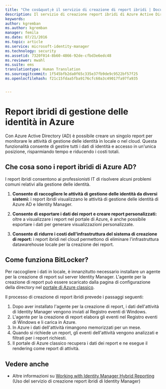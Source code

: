 ```yaml
---
title: "Che cos&quot;è il servizio di creazione di report ibridi | Documentazione Microsoft"
description: Il servizio di creazione report ibridi di Azure Active Directory consente di creare report personalizzati che includono gli eventi cloud e locali.
keywords: 
author: kgremban
ms.author: kgremban
manager: femila
ms.date: 07/21/2016
ms.topic: article
ms.service: microsoft-identity-manager
ms.technology: security
ms.assetid: 7320f014-8b60-4866-92de-cfbd3e6edc48
ms.reviewer: mwahl
ms.suite: ems
translationtype: Human Translation
ms.sourcegitcommit: 1f545bfb2da0f65c335e37fb9de9c9522bf57f25
ms.openlocfilehash: f21c15fdaa5fba9176cfc60a3c49017fa97fa935


---
```


# <a name="hybrid-identity-management-reports-in-azure"></a>Report ibridi di gestione delle identità in Azure
Con Azure Active Directory (AD) è possibile creare un singolo report per monitorare le attività di gestione delle identità in locale o nel cloud. Questa funzionalità consente di gestire tutti i dati di identità e accesso in un'unica posizione, risparmiando tempo e riducendo i costi totali.

## <a name="what-is-azure-ad-hybrid-reporting"></a>Che cosa sono i report ibridi di Azure AD?
I report ibridi consentono ai professionisti IT di risolvere alcuni problemi comuni relativi alla gestione delle identità.

1. **Consente di raccogliere le attività di gestione delle identità da diversi sistemi:** i report ibridi visualizzano le attività di gestione delle identità di Azure AD e Identity Manager.

2. **Consente di esportare i dati dei report e creare report personalizzati:** oltre a visualizzare i report nel portale di Azure, è anche possibile esportare i dati per generare visualizzazioni personalizzate.

3. **Consente di ridurre i costi dell'infrastruttura del sistema di creazione di report:** i report ibridi nel cloud permettono di eliminare l'infrastruttura datawarehouse locale per la creazione dei report.

## <a name="how-does-it-work"></a>Come funziona BitLocker?

Per raccogliere i dati in locale, è innanzitutto necessario installare un agente per la creazione di report sul server Identity Manager. L'agente per la creazione di report può essere scaricato dalla pagina di configurazione della directory nel [portale di Azure classico](https://manage.windowsazure.com/).

Il processo di creazione di report ibridi prevede i passaggi seguenti:
1. Dopo aver installato l'agente per la creazione di report, i dati dell'attività di Identity Manager vengono inviati al Registro eventi di Windows.
2. L'agente per la creazione di report elabora gli eventi nel Registro eventi di Windows e li carica in Azure.
3. In Azure i dati dell'attività rimangono memorizzati per un mese.
4. Quando si richiede un report, gli eventi dell'attività vengono analizzati e filtrati per i report richiesti.
5. Il portale di Azure classico recupera i dati dei report e ne esegue il rendering come report di attività.

## <a name="see-also"></a>Vedere anche
- Altre informazioni su [Working with Identity Manager Hybrid Reporting](/microsoft-identity-manager/deploy-use/working-with-identity-manager-hybrid-reporting) (Uso del servizio di creazione report ibridi di Identity Manager)



<!--HONumber=Nov16_HO2-->


